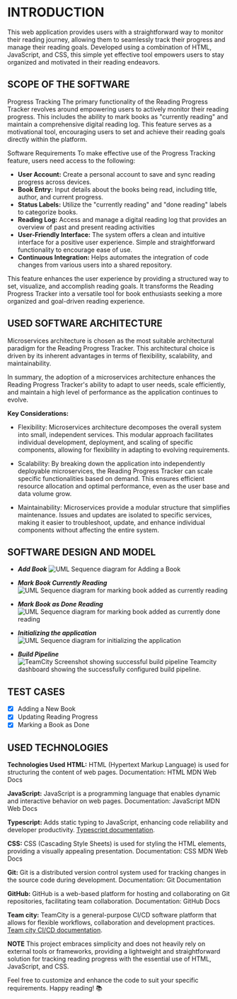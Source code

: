 # INTRODUCTION

This web application provides users with a straightforward way to monitor their reading journey, allowing them to seamlessly track their progress and manage their reading goals. Developed using a combination of HTML, JavaScript, and CSS, this simple yet effective tool empowers users to stay organized and motivated in their reading endeavors.


## SCOPE OF THE SOFTWARE
Progress Tracking
The primary functionality of the Reading Progress Tracker revolves around empowering users to actively monitor their reading progress. This includes the ability to mark books as "currently reading" and maintain a comprehensive digital reading log. This feature serves as a motivational tool, encouraging users to set and achieve their reading goals directly within the platform.

Software Requirements
To make effective use of the Progress Tracking feature, users need access to the following:

- **User Account:** Create a personal account to save and sync reading progress across devices.
- **Book Entry:** Input details about the books being read, including title, author, and current progress.
- **Status Labels:** Utilize the "currently reading" and "done reading" labels to categorize books.
- **Reading Log:** Access and manage a digital reading log that provides an overview of past and present reading activities
- **User-Friendly Interface:** The system offers a clean and intuitive interface for a positive user experience. Simple and straightforward functionality to encourage ease of use.
- **Continuous Integration:** Helps automates the integration of code changes from various users into a shared repository.

This feature enhances the user experience by providing a structured way to set, visualize, and accomplish reading goals. It transforms the Reading Progress Tracker into a versatile tool for book enthusiasts seeking a more organized and goal-driven reading experience.


## USED SOFTWARE ARCHITECTURE 

Microservices architecture is chosen as the most suitable architectural paradigm for the Reading Progress Tracker. This architectural choice is driven by its inherent advantages in terms of flexibility, scalability, and maintainability.

In summary, the adoption of a microservices architecture enhances the Reading Progress Tracker's ability to adapt to user needs, scale efficiently, and maintain a high level of performance as the application continues to evolve.

**Key Considerations:**
- Flexibility: Microservices architecture decomposes the overall system into small, independent services. This modular approach facilitates individual development, deployment, and scaling of specific components, allowing for flexibility in adapting to evolving requirements.

- Scalability: By breaking down the application into independently deployable microservices, the Reading Progress Tracker can scale specific functionalities based on demand. This ensures efficient resource allocation and optimal performance, even as the user base and data volume grow.

- Maintainability: Microservices provide a modular structure that simplifies maintenance. Issues and updates are isolated to specific services, making it easier to troubleshoot, update, and enhance individual components without affecting the entire system.

## SOFTWARE DESIGN AND MODEL

- ***Add Book***
    ![UML Sequence diagram for Adding a Book](./src/assets/images/edit-comment.png)

- ***Mark Book Currently Reading***
    ![UML Sequence diagram for marking book added as currently reading](./src/assets/images/edit-comment.png)

- ***Mark Book as Done Reading***
    ![UML Sequence diagram for marking book added as currently done reading](./src/assets/images/edit-comment.png)

-  ***Initializing the application***
    ![UML Sequence diagram for initializing the application](./src/assets/images/edit-comment.png)

- ***Build Pipeline***
    ![TeamCity Screenshot showing successful build pipeline](./src/assets/images/build-pipeline.png)
    Teamcity dashboard showing the successfully configured build pipeline.


## TEST CASES
- [x] Adding a New Book
- [x] Updating Reading Progress
- [x] Marking a Book as Done

## USED TECHNOLOGIES

**Technologies Used**
**HTML:** HTML (Hypertext Markup Language) is used for structuring the content of web pages.
Documentation: HTML MDN Web Docs

**JavaScript:** JavaScript is a programming language that enables dynamic and interactive behavior on web pages.
Documentation: JavaScript MDN Web Docs

**Typescript:** Adds static typing to JavaScript, enhancing code reliability and developer productivity. [Typescript documentation](https://www.typescriptlang.org/docs/).

**CSS:** CSS (Cascading Style Sheets) is used for styling the HTML elements, providing a visually appealing presentation.
Documentation: CSS MDN Web Docs

**Git:** Git is a distributed version control system used for tracking changes in the source code during development.
Documentation: Git Documentation

**GitHub:** GitHub is a web-based platform for hosting and collaborating on Git repositories, facilitating team collaboration.
Documentation: GitHub Docs

**Team city:** TeamCity is a general-purpose CI/CD software platform that allows for flexible workflows, collaboration and development practices. [Team city CI/CD documentation](https://www.jetbrains.com/teamcity/ci-cd-guide/).


**NOTE**
This project embraces simplicity and does not heavily rely on external tools or frameworks, providing a lightweight and straightforward solution for tracking reading progress with the essential use of HTML, JavaScript, and CSS.

Feel free to customize and enhance the code to suit your specific requirements. Happy reading! 📚
